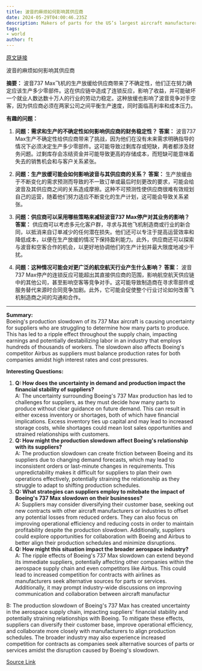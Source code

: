 ```yaml
---
title: 波音的麻烦如何影响其供应商
date: 2024-05-29T04:00:46.235Z
description: Makers of parts for the US’s largest aircraft manufacturer wrestle with uncertainty over demand and production
tags: 
- world
author: ft
---
```


[原文链接](https://ft.com/content/4703958f-2ff7-4de8-803e-0f19d3008676)

波音的麻烦如何影响其供应商

**摘要：**
波音737 Max飞机的生产放缓给供应商带来了不确定性，他们正在努力确定应该生产多少零部件。这在供应链中造成了连锁反应，影响了收益，并可能破坏一个就业人数达数十万人的行业的劳动力稳定。这种放缓也影响了波音竞争对手空客，因为供应商必须在两家公司之间平衡生产速度，同时面临高利率和成本压力。

**有趣的问题：**

1. **问题：需求和生产的不确定性如何影响供应商的财务稳定性？**
   **答案：** 波音737 Max生产不确定性给供应商带来了挑战，因为他们在没有未来需求明确指导的情况下必须决定生产多少零部件。这可能导致过剩库存或短缺，两者都涉及财务问题。过剩库存会冻结资金并可能导致更高的存储成本，而短缺可能意味着失去的销售机会和与客户关系紧张。

2. **问题：生产放缓可能会如何影响波音与其供应商的关系？**
   **答案：** 生产放缓由于不断变化的需求预测而导致的不一致订单或最后时刻更改的要求，可能会给波音及其供应商之间的关系造成摩擦。这种不可预测性使供应商很难有效规划自己的运营，随着他们努力适应不断变化的生产计划，这可能会导致关系紧张。

3. **问题：供应商可以采用哪些策略来减轻波音737 Max停产对其业务的影响？**
   **答案：** 供应商可以考虑多元化客户群，寻求与其他飞机制造商或行业的新合同，以抵消来自订单减少的任何潜在损失。他们还可以专注于提高运营效率和降低成本，以便在生产放缓的情况下保持盈利能力。此外，供应商还可以探索与波音和空客合作的机会，以更好地协调他们的生产计划并最大限度地减少干扰。

4. **问题：这种情况可能会对更广泛的航空航天行业产生什么影响？**
   **答案：** 波音737 Max停产的连锁反应可能超出其直接供应商的范围，影响航空航天供应链中的其他公司，甚至影响空客等竞争对手。这可能导致制造商在寻求零部件或服务替代来源时合同竞争加剧。此外，它可能会促使整个行业讨论如何改善飞机制造商之间的沟通和合作。

---

**Summary:**  
Boeing's production slowdown of its 737 Max aircraft is causing uncertainty for suppliers who are struggling to determine how many parts to produce. This has led to a ripple effect throughout the supply chain, impacting earnings and potentially destabilizing labor in an industry that employs hundreds of thousands of workers. The slowdown also affects Boeing's competitor Airbus as suppliers must balance production rates for both companies amidst high interest rates and cost pressures.

**Interesting Questions:**  
1. **Q: How does the uncertainty in demand and production impact the financial stability of suppliers?**  
A: The uncertainty surrounding Boeing's 737 Max production has led to challenges for suppliers, as they must decide how many parts to produce without clear guidance on future demand. This can result in either excess inventory or shortages, both of which have financial implications. Excess inventory ties up capital and may lead to increased storage costs, while shortages could mean lost sales opportunities and strained relationships with customers.
2. **Q: How might the production slowdown affect Boeing's relationship with its suppliers?**  
A: The production slowdown can create friction between Boeing and its suppliers due to changing demand forecasts, which may lead to inconsistent orders or last-minute changes in requirements. This unpredictability makes it difficult for suppliers to plan their own operations effectively, potentially straining the relationship as they struggle to adapt to shifting production schedules.
3. **Q: What strategies can suppliers employ to mitebate the impact of Boeing's 737 Max slowdown on their businesses?**  
A: Suppliers may consider diversifying their customer base, seeking out new contracts with other aircraft manufacturers or industries to offset any potential losses from reduced orders. They can also focus on improving operational efficiency and reducing costs in order to maintain profitability despite the production slowdown. Additionally, suppliers could explore opportunities for collaboration with Boeing and Airbus to better align their production schedules and minimize disruptions.
4. **Q: How might this situation impact the broader aerospace industry?**  
A: The ripple effects of Boeing's 737 Max slowdown can extend beyond its immediate suppliers, potentially affecting other companies within the aerospace supply chain and even competitors like Airbus. This could lead to increased competition for contracts with airlines as manufacturers seek alternative sources for parts or services. Additionally, it may prompt industry-wide discussions on improving communication and collaboration between aircraft manufactur


B: The production slowdown of Boeing's 737 Max has created uncertainty in the aerospace supply chain, impacting suppliers' financial stability and potentially straining relationships with Boeing. To mitigate these effects, suppliers can diversify their customer base, improve operational efficiency, and collaborate more closely with manufacturers to align production schedules. The broader industry may also experience increased competition for contracts as companies seek alternative sources of parts or services amidst the disruption caused by Boeing's slowdown.

[Source Link](https://ft.com/content/4703958f-2ff7-4de8-803e-0f19d3008676)

